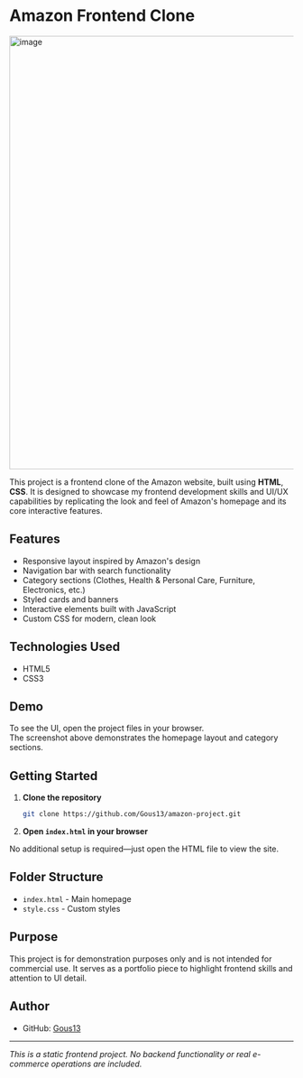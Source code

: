 # Amazon Frontend Clone

<img width="1366" height="768" alt="image" src="https://github.com/user-attachments/assets/e6ab5616-d641-42d3-842c-bd6e7e80f8f4" />


This project is a frontend clone of the Amazon website, built using **HTML**, **CSS**. It is designed to showcase my frontend development skills and UI/UX capabilities by replicating the look and feel of Amazon's homepage and its core interactive features.

## Features

- Responsive layout inspired by Amazon's design
- Navigation bar with search functionality
- Category sections (Clothes, Health & Personal Care, Furniture, Electronics, etc.)
- Styled cards and banners
- Interactive elements built with JavaScript
- Custom CSS for modern, clean look

## Technologies Used

- HTML5
- CSS3

## Demo

To see the UI, open the project files in your browser.  
The screenshot above demonstrates the homepage layout and category sections.

## Getting Started

1. **Clone the repository**
   ```bash
   git clone https://github.com/Gous13/amazon-project.git
   ```
2. **Open `index.html` in your browser**

No additional setup is required—just open the HTML file to view the site.

## Folder Structure

- `index.html` - Main homepage
- `style.css`  - Custom styles

## Purpose

This project is for demonstration purposes only and is not intended for commercial use. It serves as a portfolio piece to highlight frontend skills and attention to UI detail.

## Author

- GitHub: [Gous13](https://github.com/Gous13)

---

*This is a static frontend project. No backend functionality or real e-commerce operations are included.*
